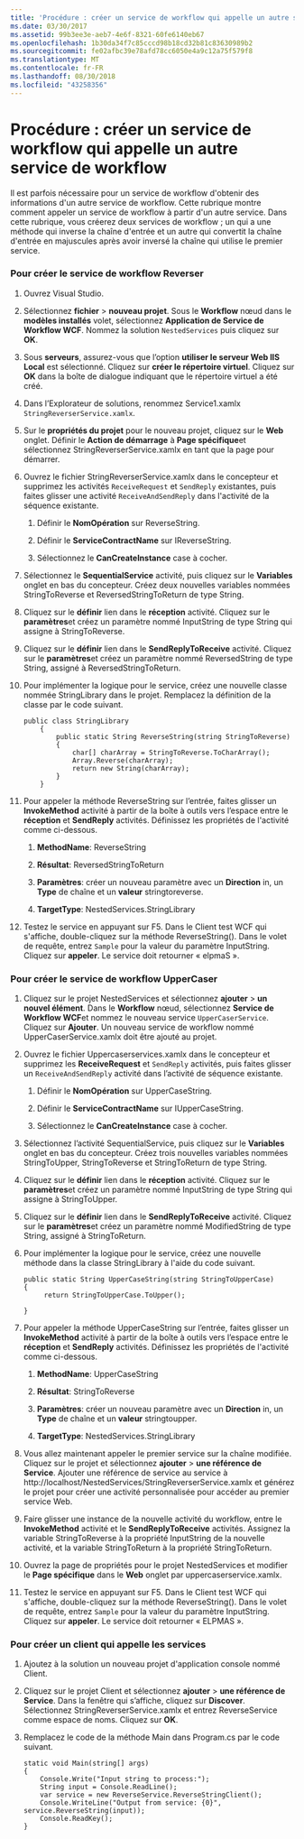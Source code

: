```yaml
---
title: 'Procédure : créer un service de workflow qui appelle un autre service de workflow'
ms.date: 03/30/2017
ms.assetid: 99b3ee3e-aeb7-4e6f-8321-60fe6140eb67
ms.openlocfilehash: 1b30da34f7c85cccd98b18cd32b81c83630989b2
ms.sourcegitcommit: fe02afbc39e78afd78cc6050e4a9c12a75f579f8
ms.translationtype: MT
ms.contentlocale: fr-FR
ms.lasthandoff: 08/30/2018
ms.locfileid: "43258356"
---
```

# <a name="how-to-create-a-workflow-service-that-calls-another-workflow-service"></a>Procédure : créer un service de workflow qui appelle un autre service de workflow

Il est parfois nécessaire pour un service de workflow d'obtenir des informations d'un autre service de workflow. Cette rubrique montre comment appeler un service de workflow à partir d'un autre service. Dans cette rubrique, vous créerez deux services de workflow ; un qui a une méthode qui inverse la chaîne d'entrée et un autre qui convertit la chaîne d'entrée en majuscules après avoir inversé la chaîne qui utilise le premier service.

### <a name="to-create-the-reverser-workflow-service"></a>Pour créer le service de workflow Reverser

1.  Ouvrez Visual Studio.

2.  Sélectionnez **fichier** > **nouveau projet**. Sous le **Workflow** nœud dans le **modèles installés** volet, sélectionnez **Application de Service de Workflow WCF**. Nommez la solution `NestedServices` puis cliquez sur **OK**.

3.  Sous **serveurs**, assurez-vous que l’option **utiliser le serveur Web IIS Local** est sélectionné. Cliquez sur **créer le répertoire virtuel**. Cliquez sur **OK** dans la boîte de dialogue indiquant que le répertoire virtuel a été créé.

4.  Dans l’Explorateur de solutions, renommez Service1.xamlx `StringReverserService.xamlx`.

5.  Sur le **propriétés du projet** pour le nouveau projet, cliquez sur le **Web** onglet. Définir le **Action de démarrage** à **Page spécifique**et sélectionnez StringReverserService.xamlx en tant que la page pour démarrer.

6.  Ouvrez le fichier StringReverserService.xamlx dans le concepteur et supprimez les activités `ReceiveRequest` et `SendReply` existantes, puis faites glisser une activité `ReceiveAndSendReply` dans l'activité de la séquence existante.

    1.  Définir le **NomOpération** sur ReverseString.

    2.  Définir le **ServiceContractName** sur IReverseString.

    3.  Sélectionnez le **CanCreateInstance** case à cocher.

7.  Sélectionnez le **SequentialService** activité, puis cliquez sur le **Variables** onglet en bas du concepteur. Créez deux nouvelles variables nommées StringToReverse et ReversedStringToReturn de type String.

8.  Cliquez sur le **définir** lien dans le **réception** activité. Cliquez sur le **paramètres**et créez un paramètre nommé InputString de type String qui assigne à StringToReverse.

9. Cliquez sur le **définir** lien dans le **SendReplyToReceive** activité. Cliquez sur le **paramètres**et créez un paramètre nommé ReversedString de type String, assigné à ReversedStringToReturn.

10. Pour implémenter la logique pour le service, créez une nouvelle classe nommée StringLibrary dans le projet.  Remplacez la définition de la classe par le code suivant.

    ```
    public class StringLibrary
        {
            public static String ReverseString(string StringToReverse)
            {
                char[] charArray = StringToReverse.ToCharArray();
                Array.Reverse(charArray);
                return new String(charArray);
            }
        }
    ```

11. Pour appeler la méthode ReverseString sur l’entrée, faites glisser un **InvokeMethod** activité à partir de la boîte à outils vers l’espace entre le **réception** et **SendReply** activités. Définissez les propriétés de l'activité comme ci-dessous.

    1.  **MethodName**: ReverseString

    2.  **Résultat**: ReversedStringToReturn

    3.  **Paramètres**: créer un nouveau paramètre avec un **Direction** in, un **Type** de chaîne et un **valeur** stringtoreverse.

    4.  **TargetType**: NestedServices.StringLibrary

12. Testez le service en appuyant sur F5. Dans le Client test WCF qui s'affiche, double-cliquez sur la méthode ReverseString(). Dans le volet de requête, entrez `Sample` pour la valeur du paramètre InputString. Cliquez sur **appeler**. Le service doit retourner « elpmaS ».

### <a name="to-create-the-uppercaser-workflow-service"></a>Pour créer le service de workflow UpperCaser

1.  Cliquez sur le projet NestedServices et sélectionnez **ajouter** > **un nouvel élément**. Dans le **Workflow** nœud, sélectionnez **Service de Workflow WCF**et nommez le nouveau service `UpperCaserService`. Cliquez sur **Ajouter**. Un nouveau service de workflow nommé UpperCaserService.xamlx doit être ajouté au projet.

2.  Ouvrez le fichier Uppercaserservices.xamlx dans le concepteur et supprimez les **ReceiveRequest** et `SendReply` activités, puis faites glisser un `ReceiveAndSendReply` activité dans l’activité de séquence existante.

    1.  Définir le **NomOpération** sur UpperCaseString.

    2.  Définir le **ServiceContractName** sur IUpperCaseString.

    3.  Sélectionnez le **CanCreateInstance** case à cocher.

3.  Sélectionnez l’activité SequentialService, puis cliquez sur le **Variables** onglet en bas du concepteur. Créez trois nouvelles variables nommées StringToUpper, StringToReverse et StringToReturn de type String.

4.  Cliquez sur le **définir** lien dans le **réception** activité. Cliquez sur le **paramètres**et créez un paramètre nommé InputString de type String qui assigne à StringToUpper.

5.  Cliquez sur le **définir** lien dans le **SendReplyToReceive** activité. Cliquez sur le **paramètres**et créez un paramètre nommé ModifiedString de type String, assigné à StringToReturn.

6.  Pour implémenter la logique pour le service, créez une nouvelle méthode dans la classe StringLibrary à l'aide du code suivant.

    ```
    public static String UpperCaseString(string StringToUpperCase)
    {
         return StringToUpperCase.ToUpper();

    }
    ```

7.  Pour appeler la méthode UpperCaseString sur l’entrée, faites glisser un **InvokeMethod** activité à partir de la boîte à outils vers l’espace entre le **réception** et **SendReply** activités. Définissez les propriétés de l'activité comme ci-dessous.

    1.  **MethodName**: UpperCaseString

    2.  **Résultat**: StringToReverse

    3.  **Paramètres**: créer un nouveau paramètre avec un **Direction** in, un **Type** de chaîne et un **valeur** stringtoupper.

    4.  **TargetType**: NestedServices.StringLibrary

8.  Vous allez maintenant appeler le premier service sur la chaîne modifiée. Cliquez sur le projet et sélectionnez **ajouter** > **une référence de Service**. Ajouter une référence de service au service à http://localhost/NestedServices/StringReverserService.xamlx et générez le projet pour créer une activité personnalisée pour accéder au premier service Web.

9. Faire glisser une instance de la nouvelle activité du workflow, entre le **InvokeMethod** activité et le **SendReplyToReceive** activités. Assignez la variable StringToReverse à la propriété InputString de la nouvelle activité, et la variable StringToReturn à la propriété StringToReturn.

10. Ouvrez la page de propriétés pour le projet NestedServices et modifier le **Page spécifique** dans le **Web** onglet par uppercaserservice.xamlx.

11. Testez le service en appuyant sur F5. Dans le Client test WCF qui s'affiche, double-cliquez sur la méthode ReverseString(). Dans le volet de requête, entrez `Sample` pour la valeur du paramètre InputString. Cliquez sur **appeler**. Le service doit retourner « ELPMAS ».

### <a name="to-create-a-client-to-call-the-services"></a>Pour créer un client qui appelle les services

1.  Ajoutez à la solution un nouveau projet d'application console nommé Client.

2.  Cliquez sur le projet Client et sélectionnez **ajouter** > **une référence de Service**. Dans la fenêtre qui s’affiche, cliquez sur **Discover**. Sélectionnez StringReverserService.xamlx et entrez ReverseService comme espace de noms.  Cliquez sur **OK**.

3.  Remplacez le code de la méthode Main dans Program.cs par le code suivant.

    ```
    static void Main(string[] args)
    {
        Console.Write("Input string to process:");
        String input = Console.ReadLine();
        var service = new ReverseService.ReverseStringClient();
        Console.WriteLine("Output from service: {0}", service.ReverseString(input));
        Console.ReadKey();
    }
    ```